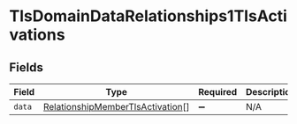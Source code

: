 # TlsDomainDataRelationships1TlsActivations


## Fields

| Field                                                                                       | Type                                                                                        | Required                                                                                    | Description                                                                                 |
| ------------------------------------------------------------------------------------------- | ------------------------------------------------------------------------------------------- | ------------------------------------------------------------------------------------------- | ------------------------------------------------------------------------------------------- |
| `data`                                                                                      | [RelationshipMemberTlsActivation](../../models/shared/relationshipmembertlsactivation.md)[] | :heavy_minus_sign:                                                                          | N/A                                                                                         |